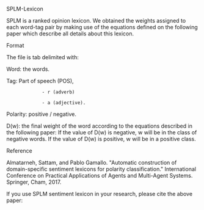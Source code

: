 SPLM-Lexicon

SPLM is a ranked opinion lexicon. We obtained the weights assigned to each word-tag pair by making use of the equations defined on the following paper which describe all details about this lexicon.

Format

The file is tab delimited with: 


Word: the words.


Tag: Part of speech (POS),

                 - r (adverb)
                 
                 - a (adjective).

Polarity: positive / negative.


D(w): the final weight of the word according to the equations described in the following paper:
If the value of D(w) is negative, w will be in the class of negative words.  If the value of D(w) is positive, w will be in a positive class. 

Reference


Almatarneh, Sattam, and Pablo Gamallo. "Automatic construction of domain-specific sentiment lexicons for polarity classification." International Conference on Practical Applications of Agents and Multi-Agent Systems. Springer, Cham, 2017.


If you use SPLM sentiment lexicon in your research, please cite the above paper:
